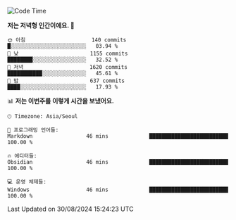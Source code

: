   <!--START_SECTION:waka-->
![Code Time](http://img.shields.io/badge/Code%20Time-430%20hrs%2043%20mins-blue)

**저는 저녁형 인간이에요. 🦉** 

```text
🌞 아침                     140 commits         █░░░░░░░░░░░░░░░░░░░░░░░░   03.94 % 
🌆 낮　                     1155 commits        ████████░░░░░░░░░░░░░░░░░   32.52 % 
🌃 저녁                     1620 commits        ███████████░░░░░░░░░░░░░░   45.61 % 
🌙 밤　                     637 commits         ████░░░░░░░░░░░░░░░░░░░░░   17.93 % 
```


📊 **저는 이번주를 이렇게 시간을 보냈어요.** 

```text
🕑︎ Timezone: Asia/Seoul

💬 프로그래밍 언어들: 
Markdown                 46 mins             █████████████████████████   100.00 % 

🔥 에디터들: 
Obsidian                 46 mins             █████████████████████████   100.00 % 

💻 운영 체제들: 
Windows                  46 mins             █████████████████████████   100.00 % 
```


 Last Updated on 30/08/2024 15:24:23 UTC
<!--END_SECTION:waka-->
